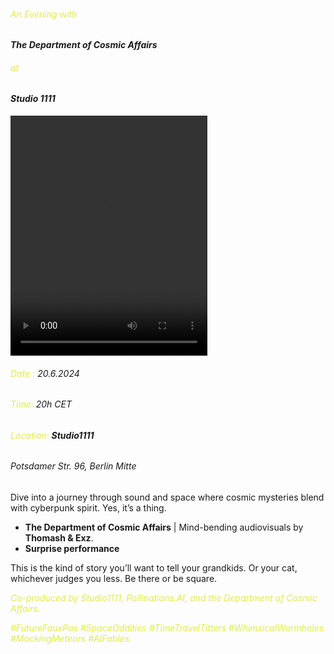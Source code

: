 ###### <span style="color:#e0f041">An Evening with</span> 
#### *The Department of Cosmic Affairs*  
###### <span style="color:#e0f041">at</span>  
#### *Studio 1111*  
<video controls width="315" height="384">
  <source src="https://github.com/pollinations/pollinations/raw/master/app/src/assets/videos/doca_studio1111.mov" type="video/mp4">
  Your browser does not support the video tag.
</video>
  
  
###### <span style="color:#e0f041">Date : </span> 20.6.2024  
###### <span style="color:#e0f041">Time: </span> 20h CET  
###### <span style="color:#e0f041">Location: </span> **Studio1111**  
###### Potsdamer Str. 96, Berlin Mitte
  
    
Dive into a journey through sound and space where cosmic mysteries blend with cyberpunk spirit. Yes, it’s a thing. 

- **The Department of Cosmic Affairs**  | Mind-bending audiovisuals by **Thomash & Exz**.
- **Surprise performance** 

This is the kind of story you’ll want to tell your grandkids.
Or your cat, whichever judges you less.
Be there or be square.

<span style="color:#e0f041">*Co-produced by Studio1111, Pollinations.AI, and the Department of Cosmic Affairs.*</span>  

<span style="color:#e0f041">*\#FutureFauxPas \#SpaceOddities \#TimeTravelTitters \#WhimsicalWormholes \#MockingMeteors \#AIFables*</span>  

